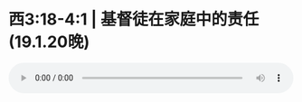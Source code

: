 # 西3:18-4:1 | 基督徒在家庭中的责任(19.1.20晚)

<audio style="width: 100%;" preload="false" controls controlslist="nodownload"><source src="//file.simai.life/audio/mp3/old/27329.mp3" type="audio/mpeg">Your browser does not support the audio element.</audio>


